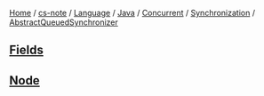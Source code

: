 [Home](https://mengxianbin.github.io) /
[cs-note](https://mengxianbin.github.io/cs-note/content) /
[Language](https://mengxianbin.github.io/cs-note/content/Language) /
[Java](https://mengxianbin.github.io/cs-note/content/Language/Java) /
[Concurrent](https://mengxianbin.github.io/cs-note/content/Language/Java/Concurrent) /
[Synchronization](https://mengxianbin.github.io/cs-note/content/Language/Java/Concurrent/Synchronization) /
[AbstractQueuedSynchronizer](https://mengxianbin.github.io/cs-note/content/Language/Java/Concurrent/Synchronization/AbstractQueuedSynchronizer)

## [Fields](https://mengxianbin.github.io/cs-note/content/Language/Java/Concurrent/Synchronization/AbstractQueuedSynchronizer/Fields)

## [Node](https://mengxianbin.github.io/cs-note/content/Language/Java/Concurrent/Synchronization/AbstractQueuedSynchronizer/Node)
